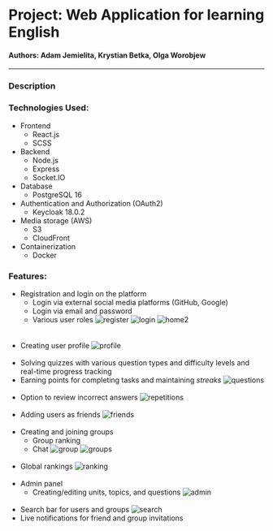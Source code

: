 # Project: Web Application for learning English
#### Authors: Adam Jemielita, Krystian Betka, Olga Worobjew

---------------------------------------------------------------------------------

### Description

### Technologies Used:
* Frontend 
  * React.js
  * SCSS
* Backend
  * Node.js
  * Express
  * Socket.IO
* Database
  * PostgreSQL 16
* Authentication and Authorization (OAuth2)
  * Keycloak 18.0.2
* Media storage (AWS) 
  * S3
  * CloudFront
* Containerization
  * Docker

### Features:
* Registration and login on the platform
  * Login via external social media platforms (GitHub, Google)
  * Login via email and password
  * Various user roles
![register](https://github.com/user-attachments/assets/d45d89c6-5f9b-46d1-a5bc-2af1420c41c5)
![login](https://github.com/user-attachments/assets/530ae3ec-10c9-4658-86be-572457464a43)
![home2](https://github.com/user-attachments/assets/cbe6ba7f-99bb-4578-8ca4-73d1e12cd982)   
<br/><br/>
* Creating user profile
![profile](https://github.com/user-attachments/assets/027c909d-032f-4f6f-8219-222511c9f032)
<br/><br/>
* Solving quizzes with various question types and difficulty levels and real-time progress tracking
* Earning points for completing tasks and maintaining *streaks*
![questions](https://github.com/user-attachments/assets/95ee64ba-43ef-49b6-bd66-1a2f3d42df12)
<br/><br/>
* Option to review incorrect answers
![repetitions](https://github.com/user-attachments/assets/34e21be3-3a34-4645-89e9-0d8e4430e801)
<br/><br/>
* Adding users as friends
![friends](https://github.com/user-attachments/assets/91f8e640-5c5f-405b-bf44-2bd15736e7f7)
<br/><br/>
* Creating and joining groups
  * Group ranking
  * Chat
![group](https://github.com/user-attachments/assets/8bba3d9a-00bf-4b6e-a0e8-2e146d13177d)
![groups](https://github.com/user-attachments/assets/754a72e2-2dbb-4ce1-ad97-180184dd8006)
<br/><br/>
* Global rankings
![ranking](https://github.com/user-attachments/assets/81b3e8fb-e2e2-4796-9017-4a0a6420b2b7)
<br/><br/>
* Admin panel
  * Creating/editing units, topics, and questions
![admin](https://github.com/user-attachments/assets/1c4910fa-5b2c-49cb-99e3-d506d2a334ae)
<br/><br/>
* Search bar for users and groups
![search](https://github.com/user-attachments/assets/7487a2ac-d1ae-4ffc-be84-5ba00d6e08e6)
* Live notifications for friend and group invitations
